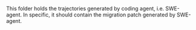 This folder holds the trajectories generated by coding agent, i.e. SWE-agent. In specific, it should contain the migration patch generated by SWE-agent.
